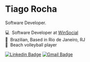 # Tiago Rocha 

Software Developer.


💻 &nbsp;Software Developer at [WinSocial](https://www.linkedin.com/company/somoswinsocial/mycompany/) <br>
🏡 &nbsp;Brazilian, Based in Rio de Janeiro, RJ <br>
🏐 &nbsp;Beach volleyball player


[![Linkedin Badge](https://img.shields.io/badge/-Tiago%20Rocha-2563eb?style=flat-square&logo=Linkedin&logoColor=white&link=https://www.linkedin.com/in/tiago-rocha-1a108710b/)](https://www.linkedin.com/in/tiago-rocha-1a108710b/) 
[![Gmail Badge](https://img.shields.io/badge/-tiago.rocha.pro@gmail.com-2563eb?style=flat-square&logo=Gmail&logoColor=white&link=mailtotiago.rocha.pro@gmail.com)](mailto:tiago.rocha.pro@gmail.com)

